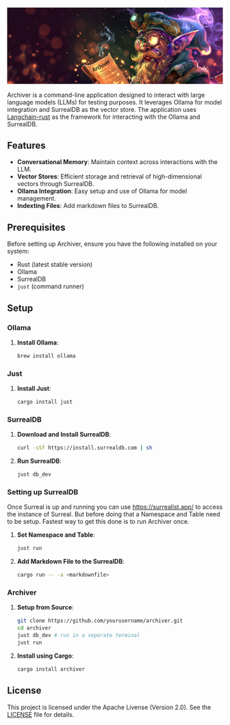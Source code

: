 ![](archiver.png)

Archiver is a command-line application designed to interact with large language models (LLMs) for testing purposes.
It leverages Ollama for model integration and SurrealDB as the vector store. The application uses [Langchain-rust](https://github.com/Abraxas-365/langchain-rust) as the 
framework for interacting with the Ollama and SurrealDB.

## Features

- **Conversational Memory**: Maintain context across interactions with the LLM.
- **Vector Stores**: Efficient storage and retrieval of high-dimensional vectors through SurrealDB.
- **Ollama Integration**: Easy setup and use of Ollama for model management.
- **Indexting Files**: Add markdown files to SurrealDB.

## Prerequisites

Before setting up Archiver, ensure you have the following installed on your system:

- Rust (latest stable version)
- Ollama
- SurrealDB
- `just` (command runner)

## Setup


### Ollama

1. **Install Ollama**:
    ```bash
    brew install ollama
    ```

### Just

1. **Install Just**:
    ```bash
    cargo install just
    ```

### SurrealDB

1. **Download and Install SurrealDB**:
    ```bash
    curl -sSf https://install.surrealdb.com | sh
    ```

2. **Run SurrealDB**:
    ```bash
    just db_dev
    ```

### Setting up SurrealDB

Once Surreal is up and running you can use https://surrealist.app/ to access the instance of Surreal. 
But before doing that a Namespace and Table need to be setup. Fastest way to get this done is to run
Archiver once. 

1. **Set Namespace and Table**:
    ```bash
    just run
    ```

2. **Add Markdown File to the SurrealDB**: 
    ```bash
    cargo run -- -a <markdownfile>
    ```
    

### Archiver

1. **Setup from Source**:
    ```bash
    git clone https://github.com/yourusername/archiver.git
    cd archiver
    just db_dev # run in a seperate terminal
    just run
    ```
2. **Install using Cargo**:
    ```bash
    cargo install archiver
    ```

## License

This project is licensed under the Apache Livense (Version 2.0). See the [LICENSE](LICENSE.txt) file for details.


